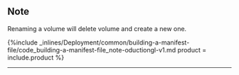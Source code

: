 


## Note

Renaming a volume will delete volume and create a new one.



{%include _inlines/Deployment/common/building-a-manifest-file/code_building-a-manifest-file_note-oductiongl-v1.md  product = include.product %}




* * *

